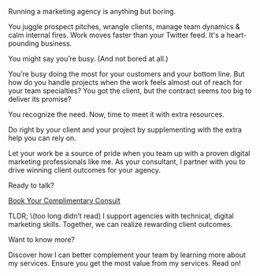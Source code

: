 Running a marketing agency is anything but boring.

You juggle prospect pitches, wrangle clients, manage team dynamics & calm internal fires. Work moves faster than your Twitter feed. It's a heart-pounding business.

You might say you’re busy. (And not bored at all.)

You’re busy doing the most for your customers and your bottom line. But how do you handle projects when the work feels almost out of reach for your team specialties? You got the client, but the contract seems too big to deliver its promise?

You recognize the need. Now, time to meet it with extra resources.

Do right by your client and your project by supplementing with the extra help you can rely on.

Let your work be a source of pride when you team up with a proven digital marketing professionals like me. As your consultant, I partner with you to drive winning client outcomes for your agency.

Ready to talk?

[Book Your Complimentary Consult](https://calendly.com/elyasimukka/15min "Schedule With Elya using Calendly")

TLDR; \\(too long didn’t read) I support agencies with technical, digital marketing skills. Together, we can realize rewarding client outcomes.

Want to know more?

Discover how I can better complement your team by learning more about my services. Ensure you get the most value from my services. Read on!
